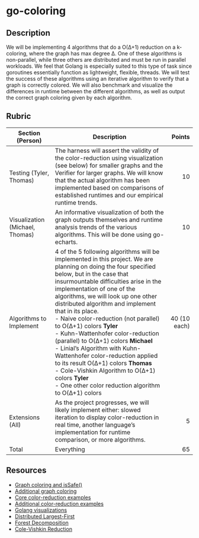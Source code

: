 # go-coloring

## Description

We will be implementing 4 algorithms that do a O(Δ+1) reduction on a k-coloring, where the graph has max degree Δ. 
One of these algorithms is non-parallel, while three others are distributed and must be run in parallel workloads. 
We feel that Golang is especially suited to this type of task since goroutines essentially function as lightweight, flexible, threads. 
We will test the success of these algorithms using an iterative algorithm to verify that a graph is correctly colored. 
We will also benchmark and visualize the differences in runtime between the different algorithms, as well as output the correct graph coloring given by each algorithm.

## Rubric

| Section (Person) | Description |  Points |
|----------|-------------|------:|
| Testing (Tyler, Thomas) | The harness will assert the validity of the color-reduction using visualization (see below) for smaller graphs and the Verifier for larger graphs. We will know that the actual algorithm has been implemented based on comparisons of established runtimes and our empirical runtime trends. | 10 |
| Visualization (Michael, Thomas) | An informative visualization of both the graph outputs themselves and runtime analysis trends of the various algorithms. This will be done using go-echarts. |   10 |
| Algorithms to Implement | 4 of the 5 following algorithms will be implemented in this project. We are planning on doing the four specified below, but in the case that insurmountable difficulties arise in the implementation of one of the algorithms, we will look up one other distributed algorithm and implement that in its place. <br/> - Naive color-reduction (not parallel) to O(Δ+1) colors **Tyler** <br/> - Kuhn-Wattenhofer color-reduction (parallel) to O(Δ+1) colors **Michael** <br/> - Linial’s Algorithm with Kuhn-Wattenhofer color-reduction applied to its result O(Δ+1) colors **Thomas** <br/> - Cole-Vishkin Algorithm to O(Δ+1) colors **Tyler** <br/> - One other color reduction algorithm to O(Δ+1) colors | 40 (10 each) |
| Extensions (All) | As the project progresses, we will likely implement either: slowed iteration to display color-reduction in real time, another language’s implementation for runtime comparison, or more algorithms. | 5 |
| Total | Everything | 65 |

## Resources

- [Graph coloring and isSafe()](https://www.geeksforgeeks.org/m-coloring-problem-backtracking-5/)
- [Additional graph coloring](https://www.geeksforgeeks.org/graph-coloring-set-2-greedy-algorithm/)
- [Core color-reduction examples](https://stanford.edu/~rezab/classes/cme323/S16/projects_reports/bae.pdf)
- [Additional color-reduction examples](https://www.cs.bgu.ac.il/~elkinm/book.pdf)
- [Golang visualizations](https://golangexample.com/a-graceful-data-visualizing-library-for-golang)
- [Distributed Largest-First](https://ieeexplore-ieee-org.proxy.lib.duke.edu/document/1115204)
- [Forest Decomposition](https://www.researchgate.net/publication/30530336_Some_Simple_Distributed_Algorithms_for_Sparse_Networks)
- [Cole-Vishkin Reduction](https://www.zhengqunkoo.com:8443/zhengqunkoo/site/src/commit/ebbab6e24911a02c97b380f2e39f06d9c3e83770/worker.js)
